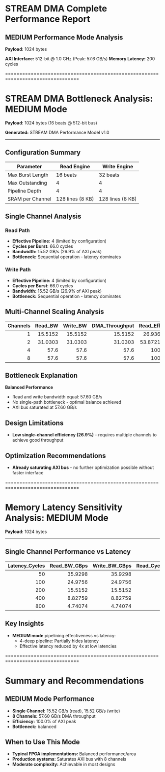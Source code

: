 # STREAM DMA Complete Performance Report
## MEDIUM Performance Mode Analysis

**Payload:** 1024 bytes

**AXI Interface:** 512-bit @ 1.0 GHz (Peak: 57.6 GB/s)
**Memory Latency:** 200 cycles


================================================================================

# STREAM DMA Bottleneck Analysis: MEDIUM Mode

**Payload:** 1024 bytes (16 beats @ 512-bit bus)

**Generated:** STREAM DMA Performance Model v1.0


---

## Configuration Summary

| Parameter | Read Engine | Write Engine |
|-----------|-------------|--------------|
| Max Burst Length | 16 beats | 32 beats |
| Max Outstanding | 4 | 4 |
| Pipeline Depth | 4 | 4 |
| SRAM per Channel | 128 lines (8 KB) | 128 lines (8 KB) |

## Single Channel Analysis

### Read Path
- **Effective Pipeline:** 4 (limited by configuration)
- **Cycles per Burst:** 66.0 cycles
- **Bandwidth:** 15.52 GB/s (26.9% of AXI peak)
- **Bottleneck:** Sequential operation - latency dominates

### Write Path
- **Effective Pipeline:** 4 (limited by configuration)
- **Cycles per Burst:** 66.0 cycles
- **Bandwidth:** 15.52 GB/s (26.9% of AXI peak)
- **Bottleneck:** Sequential operation - latency dominates

## Multi-Channel Scaling Analysis

|   Channels |   Read_BW |   Write_BW |   DMA_Throughput |   Read_Eff |   Write_Eff | Bottleneck   |
|-----------:|----------:|-----------:|-----------------:|-----------:|------------:|:-------------|
|          1 |   15.5152 |    15.5152 |          15.5152 |    26.936  |     26.936  | balanced     |
|          2 |   31.0303 |    31.0303 |          31.0303 |    53.8721 |     53.8721 | balanced     |
|          4 |   57.6    |    57.6    |          57.6    |   100      |    100      | balanced     |
|          8 |   57.6    |    57.6    |          57.6    |   100      |    100      | balanced     |

## Bottleneck Explanation

**Balanced Performance**

- Read and write bandwidth equal: 57.60 GB/s
- No single-path bottleneck - optimal balance achieved
- AXI bus saturated at 57.60 GB/s

## Design Limitations

- **Low single-channel efficiency (26.9%)** - requires multiple channels to achieve good throughput

## Optimization Recommendations

- **Already saturating AXI bus** - no further optimization possible without faster interface


================================================================================

# Memory Latency Sensitivity Analysis: MEDIUM Mode

**Payload:** 1024 bytes


---

## Single Channel Performance vs Latency

|   Latency_Cycles |   Read_BW_GBps |   Write_BW_GBps |   Read_Cycles_per_Burst |   Write_Cycles_per_Burst | Read_Limited_By   | Write_Limited_By   |
|-----------------:|---------------:|----------------:|------------------------:|-------------------------:|:------------------|:-------------------|
|               50 |       35.9298  |        35.9298  |                    28.5 |                     28.5 | timing            | timing             |
|              100 |       24.9756  |        24.9756  |                    41   |                     41   | timing            | timing             |
|              200 |       15.5152  |        15.5152  |                    66   |                     66   | timing            | timing             |
|              400 |        8.82759 |         8.82759 |                   116   |                    116   | timing            | timing             |
|              800 |        4.74074 |         4.74074 |                   216   |                    216   | timing            | timing             |

## Key Insights

- **MEDIUM mode** pipelining effectiveness vs latency:
  - 4-deep pipeline: Partially hides latency
  - Effective latency reduced by 4x at low latencies


================================================================================

# Summary and Recommendations

## MEDIUM Mode Performance
- **Single Channel:** 15.52 GB/s (read), 15.52 GB/s (write)
- **8 Channels:** 57.60 GB/s DMA throughput
- **Efficiency:** 100.0% of AXI peak
- **Bottleneck:** balanced

## When to Use This Mode
- **Typical FPGA implementations:** Balanced performance/area
- **Production systems:** Saturates AXI bus with 8 channels
- **Moderate complexity:** Achievable in most designs
